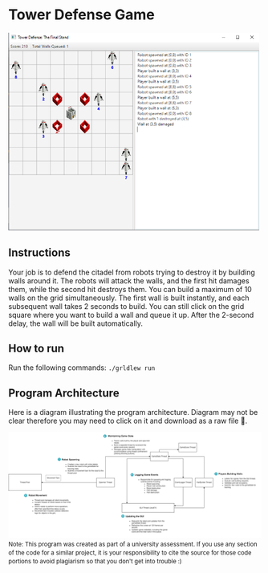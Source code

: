 # Tower Defense Game

<img src="./diagrams/gameplay.PNG" alt="Gameplay" width="500"/>

## Instructions

Your job is to defend the citadel from robots trying to destroy it by building walls around it. The robots will attack the walls, and the first hit damages them, while the second hit destroys them. You can build a maximum of 10 walls on the grid simultaneously. The first wall is built instantly, and each subsequent wall takes 2 seconds to build. You can still click on the grid square where you want to build a wall and queue it up. After the 2-second delay, the wall will be built automatically.

## How to run

Run the following commands: `./grldlew run`

## Program Architecture

Here is a diagram illustrating the program architecture. Diagram may not be clear therefore you may need to click on it and download as a raw file 😬.

<img src="./diagrams/architecture.png" alt="architecture diagram" width="1000"/>

<small>
Note: This program was created as part of a university assessment. If you use any section of the code for a similar project, it is your responsibility to cite the source for those code portions to avoid plagiarism so that you don't get into trouble :)
</small>
